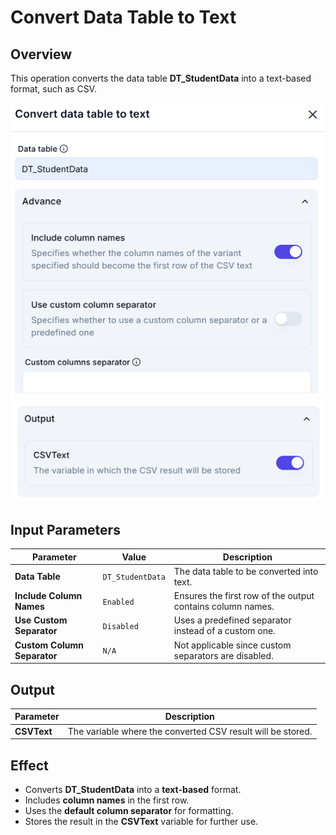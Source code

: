 # **Convert Data Table to Text**  

## **Overview**  

This operation converts the data table **DT_StudentData** into a text-based format, such as CSV.  

![alt text](convert-data-table-to-text1-1.png)
![alt text](convert-data-table-to-text2-1.png)

## **Input Parameters**  

| Parameter                 | Value             | Description |
|---------------------------|------------------|-------------|
| **Data Table**            | `DT_StudentData`  | The data table to be converted into text. |
| **Include Column Names**  | `Enabled`         | Ensures the first row of the output contains column names. |
| **Use Custom Separator**  | `Disabled`        | Uses a predefined separator instead of a custom one. |
| **Custom Column Separator** | `N/A`          | Not applicable since custom separators are disabled. |

## **Output**  

| Parameter  | Description |
|------------|-------------|
| **CSVText** | The variable where the converted CSV result will be stored. |

## **Effect**  

- Converts **DT_StudentData** into a **text-based** format.  
- Includes **column names** in the first row.  
- Uses the **default column separator** for formatting.  
- Stores the result in the **CSVText** variable for further use.  
